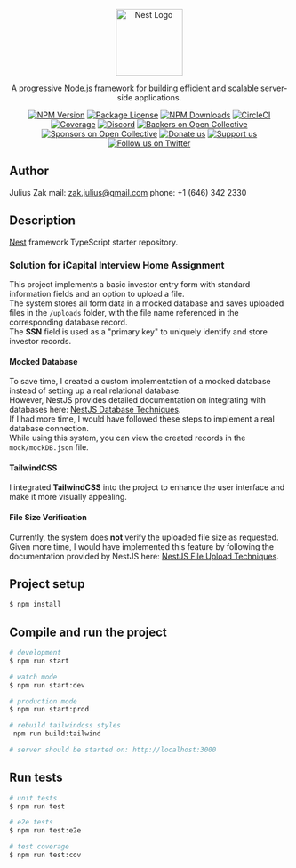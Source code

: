 <p align="center">
  <a href="http://nestjs.com/" target="blank"><img src="https://nestjs.com/img/logo-small.svg" width="120" alt="Nest Logo" /></a>
</p>

[circleci-image]: https://img.shields.io/circleci/build/github/nestjs/nest/master?token=abc123def456
[circleci-url]: https://circleci.com/gh/nestjs/nest

  <p align="center">A progressive <a href="http://nodejs.org" target="_blank">Node.js</a> framework for building efficient and scalable server-side applications.</p>
    <p align="center">
<a href="https://www.npmjs.com/~nestjscore" target="_blank"><img src="https://img.shields.io/npm/v/@nestjs/core.svg" alt="NPM Version" /></a>
<a href="https://www.npmjs.com/~nestjscore" target="_blank"><img src="https://img.shields.io/npm/l/@nestjs/core.svg" alt="Package License" /></a>
<a href="https://www.npmjs.com/~nestjscore" target="_blank"><img src="https://img.shields.io/npm/dm/@nestjs/common.svg" alt="NPM Downloads" /></a>
<a href="https://circleci.com/gh/nestjs/nest" target="_blank"><img src="https://img.shields.io/circleci/build/github/nestjs/nest/master" alt="CircleCI" /></a>
<a href="https://coveralls.io/github/nestjs/nest?branch=master" target="_blank"><img src="https://coveralls.io/repos/github/nestjs/nest/badge.svg?branch=master#9" alt="Coverage" /></a>
<a href="https://discord.gg/G7Qnnhy" target="_blank"><img src="https://img.shields.io/badge/discord-online-brightgreen.svg" alt="Discord"/></a>
<a href="https://opencollective.com/nest#backer" target="_blank"><img src="https://opencollective.com/nest/backers/badge.svg" alt="Backers on Open Collective" /></a>
<a href="https://opencollective.com/nest#sponsor" target="_blank"><img src="https://opencollective.com/nest/sponsors/badge.svg" alt="Sponsors on Open Collective" /></a>
  <a href="https://paypal.me/kamilmysliwiec" target="_blank"><img src="https://img.shields.io/badge/Donate-PayPal-ff3f59.svg" alt="Donate us"/></a>
    <a href="https://opencollective.com/nest#sponsor"  target="_blank"><img src="https://img.shields.io/badge/Support%20us-Open%20Collective-41B883.svg" alt="Support us"></a>
  <a href="https://twitter.com/nestframework" target="_blank"><img src="https://img.shields.io/twitter/follow/nestframework.svg?style=social&label=Follow" alt="Follow us on Twitter"></a>
</p>
  <!--[![Backers on Open Collective](https://opencollective.com/nest/backers/badge.svg)](https://opencollective.com/nest#backer)
  [![Sponsors on Open Collective](https://opencollective.com/nest/sponsors/badge.svg)](https://opencollective.com/nest#sponsor)-->

## Author

Julius Zak
mail: zak.julius@gmail.com
phone: +1 (646) 342 2330

## Description

[Nest](https://github.com/nestjs/nest) framework TypeScript starter repository.

### Solution for iCapital Interview Home Assignment

This project implements a basic investor entry form with standard information fields and an option to upload a file.  
The system stores all form data in a mocked database and saves uploaded files in the `/uploads` folder, with the file name referenced in the corresponding database record.  
The **SSN** field is used as a "primary key" to uniquely identify and store investor records.

#### Mocked Database
To save time, I created a custom implementation of a mocked database instead of setting up a real relational database.  
However, NestJS provides detailed documentation on integrating with databases here: [NestJS Database Techniques](https://docs.nestjs.com/techniques/database).  
If I had more time, I would have followed these steps to implement a real database connection.  
While using this system, you can view the created records in the `mock/mockDB.json` file.

#### TailwindCSS
I integrated **TailwindCSS** into the project to enhance the user interface and make it more visually appealing.

#### File Size Verification
Currently, the system does **not** verify the uploaded file size as requested.  
Given more time, I would have implemented this feature by following the documentation provided by NestJS here: [NestJS File Upload Techniques](https://docs.nestjs.com/techniques/file-upload).


## Project setup

```bash
$ npm install
```

## Compile and run the project

```bash
# development
$ npm run start

# watch mode
$ npm run start:dev

# production mode
$ npm run start:prod

# rebuild tailwindcss styles
 npm run build:tailwind

# server should be started on: http://localhost:3000
```


## Run tests

```bash
# unit tests
$ npm run test

# e2e tests
$ npm run test:e2e

# test coverage
$ npm run test:cov
```

